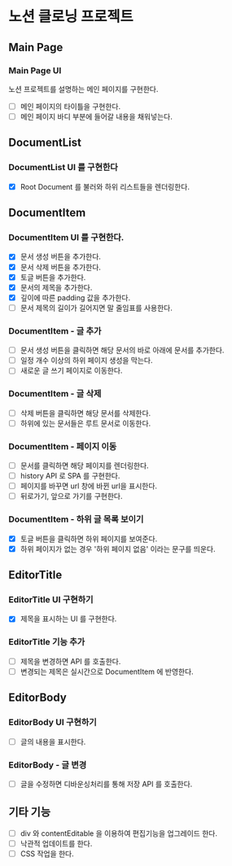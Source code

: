 # 노션 클로닝 프로젝트

## Main Page

### Main Page UI

노션 프로젝트를 설명하는 메인 페이지를 구현한다.

- [ ] 메인 페이지의 타이틀을 구현한다.
- [ ] 메인 페이지 바디 부분에 들어갈 내용을 채워넣는다.

## DocumentList

### DocumentList UI 를 구현한다

- [x] Root Document 를 불러와 하위 리스트들을 렌더링한다.

## DocumentItem

### DocumentItem UI 를 구현한다.

- [x] 문서 생성 버튼을 추가한다.
- [x] 문서 삭제 버튼을 추가한다.
- [x] 토글 버튼을 추가한다.
- [x] 문서의 제목을 추가한다.
- [x] 깊이에 따른 padding 값을 추가한다.
- [ ] 문서 제목의 길이가 길어지면 말 줄임표를 사용한다.

### DocumentItem - 글 추가

- [ ] 문서 생성 버튼을 클릭하면 해당 문서의 바로 아래에 문서를 추가한다.
- [ ] 일정 개수 이상의 하위 페이지 생성을 막는다.
- [ ] 새로운 글 쓰기 페이지로 이동한다.

### DocumentItem - 글 삭제

- [ ] 삭제 버튼을 클릭하면 해당 문서를 삭제한다.
- [ ] 하위에 있는 문서들은 루트 문서로 이동한다.

### DocumentItem - 페이지 이동

- [ ] 문서를 클릭하면 해당 페이지를 렌더링한다.
- [ ] history API 로 SPA 를 구현한다.
- [ ] 페이지를 바꾸면 url 창에 바뀐 url을 표시한다.
- [ ] 뒤로가기, 앞으로 가기를 구현한다.

### DocumentItem - 하위 글 목록 보이기

- [x] 토글 버튼을 클릭하면 하위 페이지를 보여준다.
- [x] 하위 페이지가 없는 경우 '하위 페이지 없음' 이라는 문구를 띄운다.

## EditorTitle

### EditorTitle UI 구현하기

- [x] 제목을 표시하는 UI 를 구현한다.

### EditorTitle 기능 추가

- [ ] 제목을 변경하면 API 를 호출한다.
- [ ] 변경되는 제목은 실시간으로 DocumentItem 에 반영한다.

## EditorBody

### EditorBody UI 구현하기

- [ ] 글의 내용을 표시한다.

### EditorBody - 글 변경

- [ ] 글을 수정하면 디바운싱처리를 통해 저장 API 를 호출한다.

## 기타 기능

- [ ] div 와 contentEditable 을 이용하여 편집기능을 업그레이드 한다.
- [ ] 낙관적 업데이트를 한다.
- [ ] CSS 작업을 한다.
